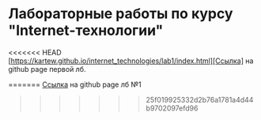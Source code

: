 # Лабораторные работы по курсу "Internet-технологии"
<<<<<<< HEAD
[https://kartew.github.io/internet_technologies/lab1/index.html][Ссылка] на github page первой лб.

[Ссылка]: https://kartew.github.io/internet_technologies/lab1/index.html
=======
[Ссылка](https://kartew.github.io/internet_technologies/lab1/index.html) на github page лб №1
>>>>>>> 25f019925332d2b76a1781a4d44b9702097efd96
